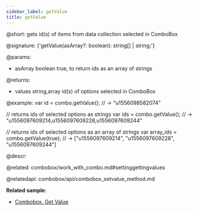 ```yaml
---
sidebar_label: getValue
title: getValue
---          
```


@short: gets id(s) of items from data collection selected in ComboBox

@signature: {'getValue(asArray?: boolean): string[] | string;'}

@params:
- asArray 	boolean 	true, to return ids as an array of strings

@returns:
- values 	string,array 	id(s) of options selected in ComboBox

@example:
var id = combo.getValue();
// -> "u1556098582074"
 
// returns ids of selected options as strings
var ids = combo.getValue();
// -> "u1556097609214,u1556097609228,u1556097609244"
 
// returns ids of selected options as an array of strings
var array_ids = combo.getValue(true);
// -> ["u1556097609214", "u1556097609228", "u1556097609244"]



@descr:

@related: combobox/work_with_combo.md#settinggettingvalues

@relatedapi:
combobox/api/combobox_setvalue_method.md

**Related sample**:
- [Combobox. Get Value](https://snippet.dhtmlx.com/ppvjknid)




